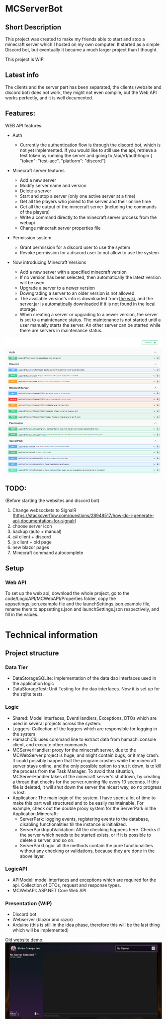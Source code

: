 # MCServerBot
## Short Description
This project was created to make my friends able to 
start and stop a minecraft server which I hosted on my own computer. 
It started as a simple Discord bot, but eventually it became a much 
larger project than I thought. 

This project is WIP.

## Latest info
The clients and the server part has been separated, the clients (website and discord bot) 
does not work, they might not even compile, but the Web API works perfectly, and it is well documented.

## Features:
WEB API features:

- Auth
	- Currently the authentication flow is through the discord bot, which is not yet implemented. If you would like to still use the api, retrieve a test token by running the server and going to /api/v1/auth/login { "token": "test-acc", "platform": "discord"}


- Minecraft server features
	- Add a new server
	- Modify server name and version
	- Delete a server
	- Start and stop a server (only one active server at a time)
	- Get all the players who joined to the server and their online time
	- Get all the output of the minecraft server (including the commands of the players)
	- Write a command directly to the minecraft server process from the webapi
	- Change minecraft server properties file

- Permission system
	- Grant permission for a discord user to use the system
	- Revoke permission for a discord user to not allow to use the system

- Now introducing Minecraft Versions
	- Add a new server with a specified minecraft version
	- If no version has been selected, then automatically the latest version will be used
	- Upgrade a server to a newer version
	- Downgrading a server to an older version is not allowed
	- The available version's info is downloaded from [the wiki](https://minecraft.fandom.com/wiki/Java_Edition_version_history), and the server.jar is automatically downloaded if it is not found in the local storage.
	- When creating a server or upgrading to a newer version, the server is set to a maintenance status. The maintenance is not started until a user manually starts the server. An other server can be started while there are servers in maintenance status.

<img src="docs/images/api-endpoints.png">


## TODO:
(Before starting the websites and discord bot)
1. Change websockets to SignalR (https://stackoverflow.com/questions/28948517/how-do-i-generate-api-documentation-for-signalr)
2. choose server icon
3. backup (auto + manual)
4. c# client + discord
5. js client + old page
6. new blazor pages
7. Minecraft command autocomplete



## Setup

### Web API
To set up the web api, download the whole project, 
go to the code/LogicAPI/MCWebAPI/Properties folder, copy the appsettings.json.example file and the launchSettings.json.example file,
rename them to appsettings.json and launchSettings.json respectively, and fill in the values.


# Technical information

## Project structure

### Data Tier

- DataStorageSQLite: Implementation of the data dao interfaces used in the application logic
- DataStorageTest: Unit Testing for the dao interfaces. Now it is set up for the sqlite tests.

### Logic

- Shared: Model interfaces, EventHandlers, Exceptions, DTOs which are used in several projects across the system.
- Loggers: Collection of the loggers which are responsible for logging in the system
- HamachiCli: uses command line to extract data from hamachi console client, and execute other commands
- MCServerHandler: proxy for the minecraft server, due to the MCWebServer project is huge, and might contain bugs, or it may crash. It could possibly happen that the program crashes while the minecraft server stays online, and the only possible option to shut it down, is to kill the process from the Task Manager. To avoid that situation, MCServerHandler takes of the minecraft server's shutdown, by creating a thread that checks for the server.running file every 10 seconds. If this file is deleted, it will shut down the server the nicest way, so no progress is lost.
- Application: The main logic of the system. I have spent a lot of time to make this part well structured and to be easily maintainable. For example, check out the double proxy system for the ServerPark in the Application.Minecraft:
  - ServerPark: logging events, registering events to the database, disabling functionalities till the instance is initialized.
  - ServerParkInputValidation: All the checking happens here. Checks if the server which needs to be started exists, or if it is possible to delete a server, and so on.
  - ServerParkLogic: all the methods contain the pure functionalities without any checking or validations, because they are done in the above layer.

### LogicAPI

- APIModel: model interfaces and exceptions which are required for the api. Collection of DTOs, request and response types.
- MCWebAPI: ASP.NET Core Web API

### Presentation (WIP)

- Discord bot
- Webserver (blazor and razor)
- Arduino (this is still in the idea phase, therefore this will be the last thing which will be implemented)

Old website demo: 
<img src="docs/images/website-old.png">
